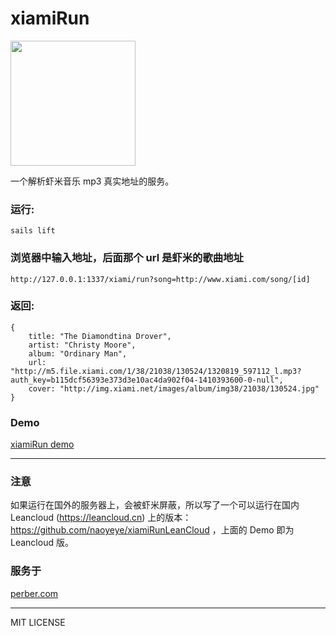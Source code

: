 # xiamiRun

<img src="http://ww1.sinaimg.cn/large/61b8bbf4jw1ek6de23vn4j20di0c0weu.jpg" width="200" height="200">

一个解析虾米音乐 mp3 真实地址的服务。


### 运行:

```
sails lift
```

### 浏览器中输入地址，后面那个 url 是虾米的歌曲地址

```
http://127.0.0.1:1337/xiami/run?song=http://www.xiami.com/song/[id]
```

### 返回:


```
{
    title: "The Diamondtina Drover",
    artist: "Christy Moore",
    album: "Ordinary Man",
    url: "http://m5.file.xiami.com/1/38/21038/130524/1320819_597112_l.mp3?auth_key=b115dcf56393e373d3e10ac4da902f04-1410393600-0-null",
    cover: "http://img.xiami.net/images/album/img38/21038/130524.jpg"
}

```


### Demo

[xiamiRun demo](http://xiamirun.avosapps.com/run?song=http://www.xiami.com/song/1774205606)

----


### 注意

如果运行在国外的服务器上，会被虾米屏蔽，所以写了一个可以运行在国内 Leancloud (https://leancloud.cn) 上的版本： https://github.com/naoyeye/xiamiRunLeanCloud ，上面的 Demo 即为 Leancloud 版。

### 服务于
[perber.com](http://www.perber.com)

----
MIT LICENSE



